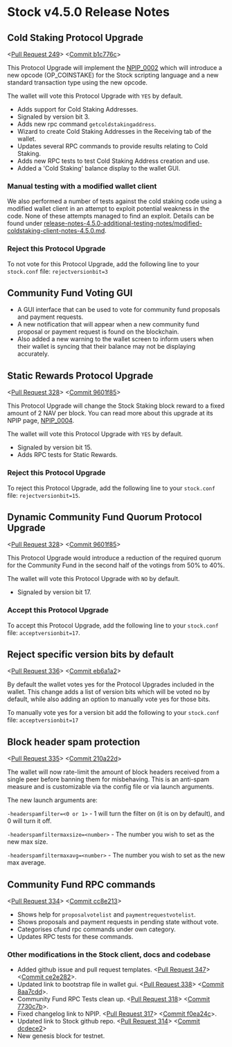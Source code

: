 # Stock v4.5.0 Release Notes

## Cold Staking Protocol Upgrade

<[Pull Request 249](https://github.com/stock/stock-core/pull/249)>
<[Commit b1c776c](https://github.com/stock/stock-core/commit/b1c776c605e5bace1d4f6bee50182b92951fd327 )>

This Protocol Upgrade will implement the [NPIP_0002](https://github.com/stock/npips/blob/master/npip-0002.mediawiki) which will introduce a new opcode (OP_COINSTAKE) for the Stock scripting language and a new standard transaction type using the new opcode.

The wallet will vote this Protocol Upgrade with `YES` by default.

- Adds support for Cold Staking Addresses.
- Signaled by version bit 3.
- Adds new rpc command `getcoldstakingaddress`.
- Wizard to create Cold Staking Addresses in the Receiving tab of the wallet.
- Updates several RPC commands to provide results relating to Cold Staking.
- Adds new RPC tests to test Cold Staking Address creation and use.
- Added a 'Cold Staking' balance display to the wallet GUI.

### Manual testing with a modified wallet client

We also performed a number of tests against the cold staking code using a modified wallet client in an attempt to exploit potential weakness in the code. None of these attempts managed to find an exploit.
Details can be found under [release-notes-4.5.0-additional-testing-notes/modified-coldstaking-client-notes-4.5.0.md](release-notes-4.5.0-additional-testing-notes/modified-coldstaking-client-notes-4.5.0.md).

### Reject this Protocol Upgrade

To not vote for this Protocol Upgrade, add the following line to your `stock.conf` file:
`rejectversionbit=3`

## Community Fund Voting GUI

- A GUI interface that can be used to vote for community fund proposals and payment requests.
- A new notification that will appear when a new community fund proposal or payment request is found on the blockchain.
- Also added a new warning to the wallet screen to inform users when their wallet is syncing that their balance may not be displaying accurately.

## Static Rewards Protocol Upgrade

<[Pull Request 328](https://github.com/stock/stock-core/pull/328)>
<[Commit 9601f85](https://github.com/stock/stock-core/commit/9601f8501526cba19ded59ae685e393345ef430c)>

This Protocol Upgrade will change the Stock Staking block reward to a fixed amount of 2 NAV per block. You can read more about this upgrade at its NPIP page, [NPIP_0004](https://github.com/stock/npips/blob/master/npip-0004.mediawiki).

The wallet will vote this Protocol Upgrade with `YES` by default.

- Signaled by version bit 15.
- Adds RPC tests for Static Rewards.

### Reject this Protocol Upgrade

To reject this Protocol Upgrade, add the following line to your `stock.conf` file:
`rejectversionbit=15`.

## Dynamic Community Fund Quorum Protocol Upgrade

<[Pull Request 328](https://github.com/stock/stock-core/pull/333)>
<[Commit 9601f85](https://github.com/stock/stock-core/commit/c1ea4ac484401d17230cb82481fe17beea168979)>

This Protocol Upgrade would introduce a reduction of the required quorum for the Community Fund in the second half of the votings from 50% to 40%.

The wallet will vote this Protocol Upgrade with `NO` by default.

- Signaled by version bit 17.

### Accept this Protocol Upgrade

To accept this Protocol Upgrade, add the following line to your `stock.conf` file:
`acceptversionbit=17`.

## Reject specific version bits by default

<[Pull Request 336](https://github.com/stock/stock-core/pull/336)>
<[Commit eb6a1a2](https://github.com/stock/stock-core/commit/eb6a1a27903a477306a7ef73d3d85bd52ff1f3c4)>

By default the wallet votes yes for the Protocol Upgrades included in the wallet. This change adds a list of version bits which will be voted no by default, while also adding an option to manually vote yes for those bits.

To manually vote yes for a version bit add the following to your `stock.conf` file:
`acceptversionbit=17`

## Block header spam protection

<[Pull Request 335](https://github.com/stock/stock-core/pull/335)>
<[Commit 210a22d](https://github.com/stock/stock-core/commit/210a22daaffbd36d90a5ee0121c0c4ce3de0ed75)>

The wallet will now rate-limit the amount of block headers received from a single peer before banning them for misbehaving. This is an anti-spam measure and is customizable via the config file or via launch arguments.

The new launch arguments are:  

`-headerspamfilter=<0 or 1>` -  1 will turn the filter on (it is on by default), and 0 will turn it off.

`-headerspamfiltermaxsize=<number>` - The number you wish to set as the new max size.

`-headerspamfiltermaxavg=<number>` - The number you wish to set as the new max average.

## Community Fund RPC commands

<[Pull Request 334](https://github.com/stock/stock-core/pull/334)>
<[Commit cc8e213](https://github.com/stock/stock-core/commit/cc8e21306cb804671676c6e10c0c2751061e7cc8)>

- Shows help for `proposalvotelist` and `paymentrequestvotelist`.
- Shows proposals and payment requests in pending state without vote.
- Categorises cfund rpc commands under own category.
- Updates RPC tests for these commands.

### Other modifications in the Stock client, docs and codebase

- Added github issue and pull request templates. <[Pull Request 347](https://github.com/stock/stock-core/pull/347)> <[Commit ce2e282](https://github.com/stock/stock-core/commit/ce2e28295e97398d538f23d795cf20b0544973b2)>.
- Updated link to bootstrap file in wallet gui. <[Pull Request 338](https://github.com/stock/stock-core/pull/338)> <[Commit 8aa7cdd](https://github.com/stock/stock-core/commit/8aa7cddc74acac9d1e8e5f7eb50627ec064896fe)>.
- Community Fund RPC Tests clean up. <[Pull Request 318](https://github.com/stock/stock-core/pull/318)> <[Commit 7730c7b](https://github.com/stock/stock-core/commit/7730c7bc84256ddb995408c1bc775015f0219d2d)>.
- Fixed changelog link to NPIP. <[Pull Request 317](https://github.com/stock/stock-core/pull/317)> <[Commit f0ea24c](https://github.com/stock/stock-core/commit/f0ea24c2228107f765735ec2136f9f20e6eda456)>.
- Updated link to Stock github repo. <[Pull Request 314](https://github.com/stock/stock-core/pull/314)> <[Commit dcdece2](https://github.com/stock/stock-core/commit/dcdece2be47b4ab55b6231024aef2bc20e7d3b0c)>
- New genesis block for testnet.
